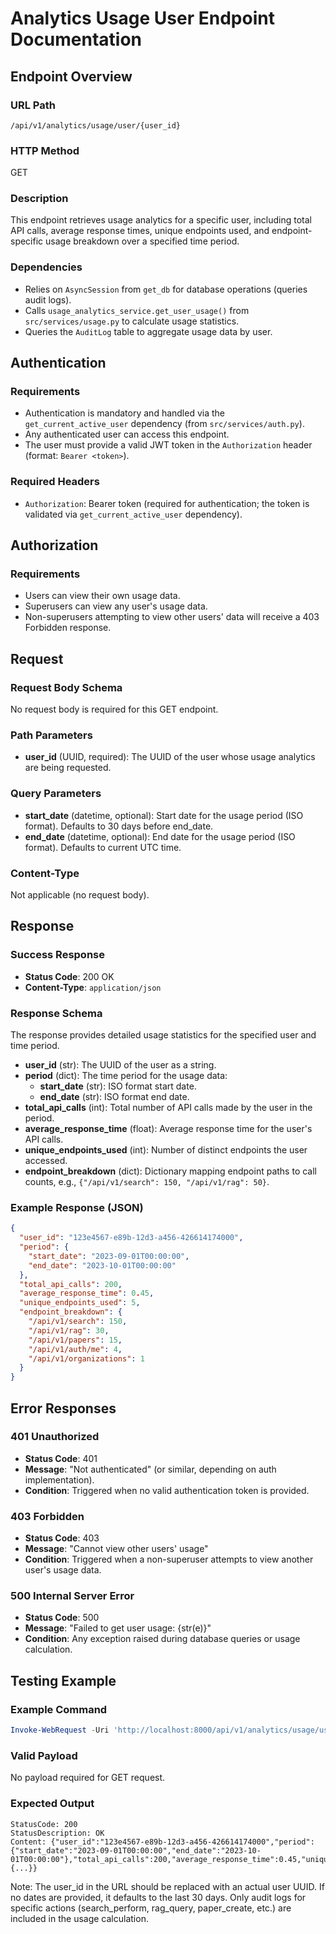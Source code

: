 # Analytics Usage User Endpoint Documentation

## Endpoint Overview

### URL Path
`/api/v1/analytics/usage/user/{user_id}`

### HTTP Method
GET

### Description
This endpoint retrieves usage analytics for a specific user, including total API calls, average response times, unique endpoints used, and endpoint-specific usage breakdown over a specified time period.

### Dependencies
- Relies on `AsyncSession` from `get_db` for database operations (queries audit logs).
- Calls `usage_analytics_service.get_user_usage()` from `src/services/usage.py` to calculate usage statistics.
- Queries the `AuditLog` table to aggregate usage data by user.

## Authentication

### Requirements
- Authentication is mandatory and handled via the `get_current_active_user` dependency (from `src/services/auth.py`).
- Any authenticated user can access this endpoint.
- The user must provide a valid JWT token in the `Authorization` header (format: `Bearer <token>`).

### Required Headers
- `Authorization`: Bearer token (required for authentication; the token is validated via `get_current_active_user` dependency).

## Authorization

### Requirements
- Users can view their own usage data.
- Superusers can view any user's usage data.
- Non-superusers attempting to view other users' data will receive a 403 Forbidden response.

## Request

### Request Body Schema
No request body is required for this GET endpoint.

### Path Parameters
- **user_id** (UUID, required): The UUID of the user whose usage analytics are being requested.

### Query Parameters
- **start_date** (datetime, optional): Start date for the usage period (ISO format). Defaults to 30 days before end_date.
- **end_date** (datetime, optional): End date for the usage period (ISO format). Defaults to current UTC time.

### Content-Type
Not applicable (no request body).

## Response

### Success Response
- **Status Code**: 200 OK
- **Content-Type**: `application/json`

### Response Schema
The response provides detailed usage statistics for the specified user and time period.

- **user_id** (str): The UUID of the user as a string.
- **period** (dict): The time period for the usage data:
  - **start_date** (str): ISO format start date.
  - **end_date** (str): ISO format end date.
- **total_api_calls** (int): Total number of API calls made by the user in the period.
- **average_response_time** (float): Average response time for the user's API calls.
- **unique_endpoints_used** (int): Number of distinct endpoints the user accessed.
- **endpoint_breakdown** (dict): Dictionary mapping endpoint paths to call counts, e.g., `{"/api/v1/search": 150, "/api/v1/rag": 50}`.

### Example Response (JSON)
```json
{
  "user_id": "123e4567-e89b-12d3-a456-426614174000",
  "period": {
    "start_date": "2023-09-01T00:00:00",
    "end_date": "2023-10-01T00:00:00"
  },
  "total_api_calls": 200,
  "average_response_time": 0.45,
  "unique_endpoints_used": 5,
  "endpoint_breakdown": {
    "/api/v1/search": 150,
    "/api/v1/rag": 30,
    "/api/v1/papers": 15,
    "/api/v1/auth/me": 4,
    "/api/v1/organizations": 1
  }
}
```

## Error Responses

### 401 Unauthorized
- **Status Code**: 401
- **Message**: "Not authenticated" (or similar, depending on auth implementation).
- **Condition**: Triggered when no valid authentication token is provided.

### 403 Forbidden
- **Status Code**: 403
- **Message**: "Cannot view other users' usage"
- **Condition**: Triggered when a non-superuser attempts to view another user's usage data.

### 500 Internal Server Error
- **Status Code**: 500
- **Message**: "Failed to get user usage: {str(e)}"
- **Condition**: Any exception raised during database queries or usage calculation.

## Testing Example

### Example Command
```powershell
Invoke-WebRequest -Uri 'http://localhost:8000/api/v1/analytics/usage/user/123e4567-e89b-12d3-a456-426614174000?start_date=2023-09-01T00:00:00&end_date=2023-10-01T00:00:00' -Method GET -Headers @{Authorization="Bearer eyJhbGciOiJIUzI1NiIsInR5cCI6IkpXVCJ9.eyJzdWIiOiJ1c2VyIiwiaWF0IjoxNjk2MTE4NDAwLCJleHAiOjE2OTYxMjIwMDB9.signature"}
```

### Valid Payload
No payload required for GET request.

### Expected Output
```
StatusCode: 200
StatusDescription: OK
Content: {"user_id":"123e4567-e89b-12d3-a456-426614174000","period":{"start_date":"2023-09-01T00:00:00","end_date":"2023-10-01T00:00:00"},"total_api_calls":200,"average_response_time":0.45,"unique_endpoints_used":5,"endpoint_breakdown":{...}}
```

Note: The user_id in the URL should be replaced with an actual user UUID. If no dates are provided, it defaults to the last 30 days. Only audit logs for specific actions (search_perform, rag_query, paper_create, etc.) are included in the usage calculation.